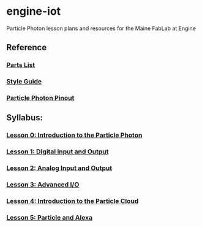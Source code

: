 # engine-iot
Particle Photon lesson plans and resources for the Maine FabLab at Engine

## Reference

### [Parts List](parts-list)
### [Style Guide](style-guide)
### [Particle Photon Pinout](pinouts/particle-photon.png)

## Syllabus:

### [Lesson 0: Introduction to the Particle Photon](lesson0)

### [Lesson 1: Digital Input and Output](lesson1)

### [Lesson 2: Analog Input and Output](lesson2)

### [Lesson 3: Advanced I/O](lesson3)

### [Lesson 4: Introduction to the Particle Cloud](lesson4)

### [Lesson 5: Particle and Alexa](lesson5)
